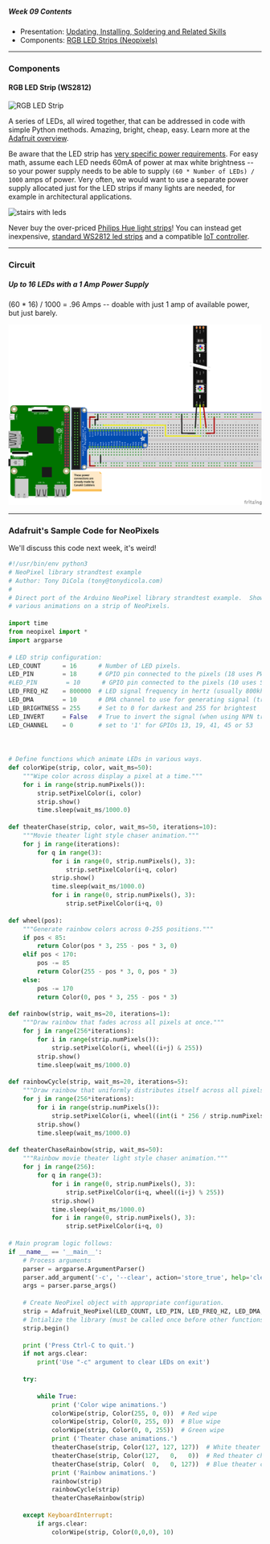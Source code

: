 ##### Week 09 Contents
- Presentation: [Updating, Installing, Soldering and Related Skills](readme.md)
- Components: [RGB LED Strips (Neopixels)](circuits.md)

-----

### Components

#### RGB LED Strip (WS2812)

![RGB LED Strip](https://cdn-shop.adafruit.com/970x728/1507-00.jpg)

A series of LEDs, all wired together, that can be addressed in code with simple Python methods. Amazing, bright, cheap, easy. Learn more at the [Adafruit overview](https://learn.adafruit.com/neopixels-on-raspberry-pi/overview).

Be aware that the LED strip has [very specific power requirements](https://learn.adafruit.com/adafruit-neopixel-uberguide/powering-neopixels). For easy math, assume each LED needs 60mA of power at max white brightness -- so your power supply needs to be able to supply `(60 * Number of LEDs) / 1000` amps of power. Very often, we would want to use a separate power supply allocated just for the LED strips if many lights are needed, for example in architectural applications.

![stairs with leds](https://cdn11.bigcommerce.com/s-43185/product_images/uploaded_images/stairsled.jpg)

Never buy the over-priced [Philips Hue light strips](https://www.amazon.com/Philips-Ambiance-LightStrip-Compatible-Assistant/dp/B0167H33DU)! You can instead get inexpensive, [standard WS2812 led strips](https://www.amazon.com/gp/product/B00VQ0D2TY/ref=ppx_yo_dt_b_asin_title_o00_s00?ie=UTF8&psc=1) and a compatible [IoT controller](https://www.amazon.com/Zigbee-Controller-Compatible-Lightify-Control/dp/B07FTD9H7T/ref=sr_1_1_sspa?keywords=hue+compatible+led+controller&qid=1571767266&s=hi&sr=1-1-spons&psc=1&spLa=ZW5jcnlwdGVkUXVhbGlmaWVyPUEzMFo1R0E1NjRJVVRDJmVuY3J5cHRlZElkPUEwMDIyMzg5MVdJUExTVzE5TEZBQiZlbmNyeXB0ZWRBZElkPUEwMjgwODcyMVQxR05TNEJJVlVIUyZ3aWRnZXROYW1lPXNwX2F0ZiZhY3Rpb249Y2xpY2tSZWRpcmVjdCZkb05vdExvZ0NsaWNrPXRydWU=).

----- 

### Circuit

##### Up to 16 LEDs with a 1 Amp Power Supply

(60 * 16) / 1000 = .96 Amps -- doable with just 1 amp of available power, but just barely.

![RGB LED Strip](neopixel-bb-fix.png)

-----

### Adafruit's Sample Code for NeoPixels

We'll discuss this code next week, it's weird!

```python
#!/usr/bin/env python3
# NeoPixel library strandtest example
# Author: Tony DiCola (tony@tonydicola.com)
#
# Direct port of the Arduino NeoPixel library strandtest example.  Showcases
# various animations on a strip of NeoPixels.

import time
from neopixel import *
import argparse

# LED strip configuration:
LED_COUNT      = 16      # Number of LED pixels.
LED_PIN        = 18      # GPIO pin connected to the pixels (18 uses PWM!).
#LED_PIN        = 10      # GPIO pin connected to the pixels (10 uses SPI /dev/spidev0.0).
LED_FREQ_HZ    = 800000  # LED signal frequency in hertz (usually 800khz)
LED_DMA        = 10      # DMA channel to use for generating signal (try 10)
LED_BRIGHTNESS = 255     # Set to 0 for darkest and 255 for brightest
LED_INVERT     = False   # True to invert the signal (when using NPN transistor level shift)
LED_CHANNEL    = 0       # set to '1' for GPIOs 13, 19, 41, 45 or 53



# Define functions which animate LEDs in various ways.
def colorWipe(strip, color, wait_ms=50):
    """Wipe color across display a pixel at a time."""
    for i in range(strip.numPixels()):
        strip.setPixelColor(i, color)
        strip.show()
        time.sleep(wait_ms/1000.0)

def theaterChase(strip, color, wait_ms=50, iterations=10):
    """Movie theater light style chaser animation."""
    for j in range(iterations):
        for q in range(3):
            for i in range(0, strip.numPixels(), 3):
                strip.setPixelColor(i+q, color)
            strip.show()
            time.sleep(wait_ms/1000.0)
            for i in range(0, strip.numPixels(), 3):
                strip.setPixelColor(i+q, 0)

def wheel(pos):
    """Generate rainbow colors across 0-255 positions."""
    if pos < 85:
        return Color(pos * 3, 255 - pos * 3, 0)
    elif pos < 170:
        pos -= 85
        return Color(255 - pos * 3, 0, pos * 3)
    else:
        pos -= 170
        return Color(0, pos * 3, 255 - pos * 3)

def rainbow(strip, wait_ms=20, iterations=1):
    """Draw rainbow that fades across all pixels at once."""
    for j in range(256*iterations):
        for i in range(strip.numPixels()):
            strip.setPixelColor(i, wheel((i+j) & 255))
        strip.show()
        time.sleep(wait_ms/1000.0)

def rainbowCycle(strip, wait_ms=20, iterations=5):
    """Draw rainbow that uniformly distributes itself across all pixels."""
    for j in range(256*iterations):
        for i in range(strip.numPixels()):
            strip.setPixelColor(i, wheel((int(i * 256 / strip.numPixels()) + j) & 255))
        strip.show()
        time.sleep(wait_ms/1000.0)

def theaterChaseRainbow(strip, wait_ms=50):
    """Rainbow movie theater light style chaser animation."""
    for j in range(256):
        for q in range(3):
            for i in range(0, strip.numPixels(), 3):
                strip.setPixelColor(i+q, wheel((i+j) % 255))
            strip.show()
            time.sleep(wait_ms/1000.0)
            for i in range(0, strip.numPixels(), 3):
                strip.setPixelColor(i+q, 0)

# Main program logic follows:
if __name__ == '__main__':
    # Process arguments
    parser = argparse.ArgumentParser()
    parser.add_argument('-c', '--clear', action='store_true', help='clear the display on exit')
    args = parser.parse_args()

    # Create NeoPixel object with appropriate configuration.
    strip = Adafruit_NeoPixel(LED_COUNT, LED_PIN, LED_FREQ_HZ, LED_DMA, LED_INVERT, LED_BRIGHTNESS, LED_CHANNEL)
    # Intialize the library (must be called once before other functions).
    strip.begin()

    print ('Press Ctrl-C to quit.')
    if not args.clear:
        print('Use "-c" argument to clear LEDs on exit')

    try:

        while True:
            print ('Color wipe animations.')
            colorWipe(strip, Color(255, 0, 0))  # Red wipe
            colorWipe(strip, Color(0, 255, 0))  # Blue wipe
            colorWipe(strip, Color(0, 0, 255))  # Green wipe
            print ('Theater chase animations.')
            theaterChase(strip, Color(127, 127, 127))  # White theater chase
            theaterChase(strip, Color(127,   0,   0))  # Red theater chase
            theaterChase(strip, Color(  0,   0, 127))  # Blue theater chase
            print ('Rainbow animations.')
            rainbow(strip)
            rainbowCycle(strip)
            theaterChaseRainbow(strip)

    except KeyboardInterrupt:
        if args.clear:
            colorWipe(strip, Color(0,0,0), 10)
 ```